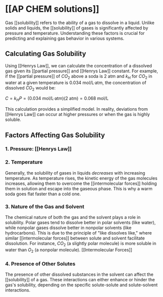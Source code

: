 # [[AP CHEM solutions]]

Gas [[solubility]] refers to the ability of a gas to dissolve in a liquid.  Unlike solids and liquids, the [[solubility]] of gases is significantly affected by pressure and temperature. Understanding these factors is crucial for predicting and explaining gas behavior in various systems.

##  Calculating Gas Solubility

Using [[Henrys Law]], we can calculate the concentration of a dissolved gas given its [[partial pressure]] and [[Henrys Law]] constant.  For example, if the [[partial pressure]] of $CO_2$ above a soda is 2 atm and $k_H$ for $CO_2$ in water at a given temperature is 0.034 mol/L·atm, the concentration of dissolved $CO_2$ would be:

$C = k_H P = (0.034 \text{ mol/L·atm}) (2 \text{ atm}) = 0.068 \text{ mol/L}$


This calculation provides a simplified model.  In reality, deviations from [[Henrys Law]] can occur at higher pressures or when the gas is highly soluble.
## Factors Affecting Gas Solubility

### 1. Pressure: [[Henrys Law]]

### 2. Temperature
Generally, the solubility of gases in liquids *decreases* with increasing temperature.  As temperature rises, the kinetic energy of the gas molecules increases, allowing them to overcome the [[intermolecular forces]] holding them in solution and escape into the gaseous phase.  This is why a warm soda goes flat faster than a cold one.
### 3. Nature of the Gas and Solvent
The chemical nature of both the gas and the solvent plays a role in solubility.  Polar gases tend to dissolve better in polar solvents (like water), while nonpolar gases dissolve better in nonpolar solvents (like hydrocarbons).  This is due to the principle of "like dissolves like," where similar [[intermolecular forces]] between solute and solvent facilitate dissolution.  For instance, $CO_2$ (a slightly polar molecule) is more soluble in water than $O_2$ (a nonpolar molecule).
[[Intermolecular Forces]]


### 4.  Presence of Other Solutes

The presence of other dissolved substances in the solvent can affect the [[solubility]] of a gas.  These interactions can either enhance or hinder the gas's solubility, depending on the specific solute-solute and solute-solvent interactions.
